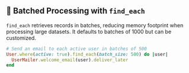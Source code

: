 ## 🎲 Batched Processing with `find_each`

`find_each` retrieves records in batches, reducing memory footprint when processing large datasets. It defaults to batches of 1000 but can be customized.

```ruby
# Send an email to each active user in batches of 500
User.where(active: true).find_each(batch_size: 500) do |user|
  UserMailer.welcome_email(user).deliver_later
end
```